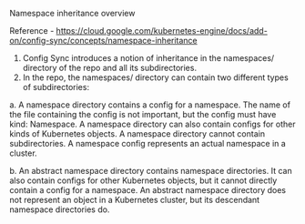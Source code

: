 Namespace inheritance overview

Reference - https://cloud.google.com/kubernetes-engine/docs/add-on/config-sync/concepts/namespace-inheritance
1. Config Sync introduces a notion of inheritance in the namespaces/ directory of the repo and all its subdirectories.
2. In the repo, the namespaces/ directory can contain two different types of subdirectories:

a. A namespace directory contains a config for a namespace. The name of the file containing the config is not important, but the config must have kind: Namespace. A namespace directory can also contain configs for other kinds of Kubernetes objects. A namespace directory cannot contain subdirectories. A namespace config represents an actual namespace in a cluster.

b. An abstract namespace directory contains namespace directories. It can also contain configs for other Kubernetes objects, but it cannot directly contain a config for a namespace. An abstract namespace directory does not represent an object in a Kubernetes cluster, but its descendant namespace directories do.
